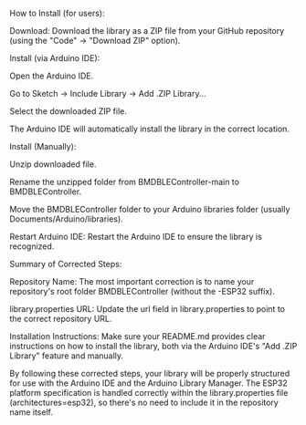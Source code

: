 How to Install (for users):

Download: Download the library as a ZIP file from your GitHub repository (using the "Code" -> "Download ZIP" option).

Install (via Arduino IDE):

Open the Arduino IDE.

Go to Sketch -> Include Library -> Add .ZIP Library...

Select the downloaded ZIP file.

The Arduino IDE will automatically install the library in the correct location.

Install (Manually):

Unzip downloaded file.

Rename the unzipped folder from BMDBLEController-main to BMDBLEController.

Move the BMDBLEController folder to your Arduino libraries folder (usually Documents/Arduino/libraries).

Restart Arduino IDE: Restart the Arduino IDE to ensure the library is recognized.

Summary of Corrected Steps:

Repository Name: The most important correction is to name your repository's root folder BMDBLEController (without the -ESP32 suffix).

library.properties URL: Update the url field in library.properties to point to the correct repository URL.

Installation Instructions: Make sure your README.md provides clear instructions on how to install the library, both via the Arduino IDE's "Add .ZIP Library" feature and manually.

By following these corrected steps, your library will be properly structured for use with the Arduino IDE and the Arduino Library Manager. The ESP32 platform specification is handled correctly within the library.properties file (architectures=esp32), so there's no need to include it in the repository name itself.
